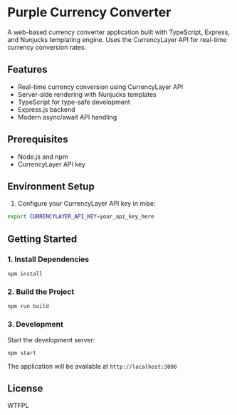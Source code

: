 # Purple Currency Converter

A web-based currency converter application built with TypeScript, Express, and Nunjucks templating engine. Uses the CurrencyLayer API for real-time currency conversion rates.

## Features

- Real-time currency conversion using CurrencyLayer API
- Server-side rendering with Nunjucks templates
- TypeScript for type-safe development
- Express.js backend
- Modern async/await API handling

## Prerequisites

- Node.js and npm
- CurrencyLayer API key

## Environment Setup

1. Configure your CurrencyLayer API key in mise:

```bash
export CURRENCYLAYER_API_KEY=your_api_key_here
```

## Getting Started

### 1. Install Dependencies

```shell
npm install
```

### 2. Build the Project

```shell
npm run build
```

### 3. Development

Start the development server:

```shell
npm start
```

The application will be available at `http://localhost:3000`

## License

WTFPL
